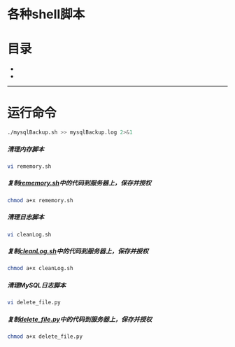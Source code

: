 # 各种shell脚本

# 目录
* [](#)
* [](#)
--------------------------------------------------


# 运行命令

```bash
./mysqlBackup.sh >> mysqlBackup.log 2>&1
```



##### 清理内存脚本
```bash
vi rememory.sh
```
##### 复制[rememory.sh](/VPS/rememory.sh)中的代码到服务器上，保存并授权
```bash
chmod a+x rememory.sh
```
##### 清理日志脚本
```bash
vi cleanLog.sh
```
##### 复制[cleanLog.sh](/VPS/cleanLog.sh)中的代码到服务器上，保存并授权
```bash
chmod a+x cleanLog.sh
```
##### 清理MySQL日志脚本
```bash
vi delete_file.py
```
##### 复制[delete_file.py](/VPS/delete_file.py)中的代码到服务器上，保存并授权
```bash
chmod a+x delete_file.py
```
